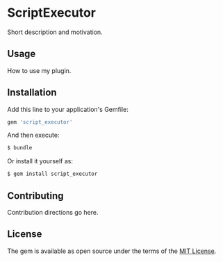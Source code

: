 # ScriptExecutor
Short description and motivation.

## Usage
How to use my plugin.

## Installation
Add this line to your application's Gemfile:

```ruby
gem 'script_executor'
```

And then execute:
```bash
$ bundle
```

Or install it yourself as:
```bash
$ gem install script_executor
```

## Contributing
Contribution directions go here.

## License
The gem is available as open source under the terms of the [MIT License](https://opensource.org/licenses/MIT).
